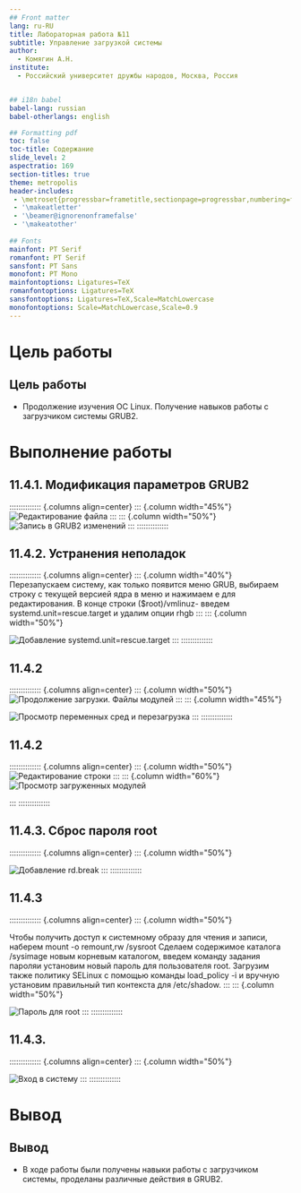 ```yaml
---
## Front matter
lang: ru-RU
title: Лабораторная работа №11
subtitle: Управление загрузкой системы
author:
  - Комягин А.Н.
institute:
  - Российский университет дружбы народов, Москва, Россия


## i18n babel
babel-lang: russian
babel-otherlangs: english

## Formatting pdf
toc: false
toc-title: Содержание
slide_level: 2
aspectratio: 169
section-titles: true
theme: metropolis
header-includes:
 - \metroset{progressbar=frametitle,sectionpage=progressbar,numbering=fraction}
 - '\makeatletter'
 - '\beamer@ignorenonframefalse'
 - '\makeatother'
 
## Fonts
mainfont: PT Serif
romanfont: PT Serif
sansfont: PT Sans
monofont: PT Mono
mainfontoptions: Ligatures=TeX
romanfontoptions: Ligatures=TeX
sansfontoptions: Ligatures=TeX,Scale=MatchLowercase
monofontoptions: Scale=MatchLowercase,Scale=0.9
---
```



# Цель работы

## Цель работы

 - Продолжение изучения ОС Linux. Получение навыков работы с загрузчиком системы GRUB2.

# Выполнение работы

## 11.4.1. Модификация параметров GRUB2
:::::::::::::: {.columns align=center}
::: {.column width="45%"}
![Редактирование файла](image/2.PNG)
:::
::: {.column width="50%"}
![Запись в GRUB2 изменений](image/1.PNG)
:::
::::::::::::::

## 11.4.2. Устранения неполадок
:::::::::::::: {.columns align=center}
::: {.column width="40%"}
Перезапускаем систему, как только появится меню GRUB, выбираем строку с текущей версией ядра в меню и нажимаем e для редактирования. В конце строки ($root)/vmlinuz-  введем systemd.unit=rescue.target
и удалим опции rhgb
:::
::: {.column width="50%"}

![Добавление systemd.unit=rescue.target](image/4.PNG)
:::
::::::::::::::



## 11.4.2
:::::::::::::: {.columns align=center}
::: {.column width="50%"}
![Продолжение загрузки. Файлы модулей](image/5.PNG)
:::
::: {.column width="45%"}

![Просмотр переменных сред и перезагрузка](image/6.PNG)
:::
::::::::::::::

## 11.4.2

:::::::::::::: {.columns align=center}
::: {.column width="50%"}
![Редактирование строки](image/7.PNG)
:::
::: {.column width="60%"}
![Просмотр загруженных модулей](image/8.PNG)

:::
::::::::::::::



## 11.4.3. Сброс пароля root
:::::::::::::: {.columns align=center}
::: {.column width="50%"}

![Добавление rd.break](image/9.PNG)
:::
::::::::::::::



## 11.4.3
:::::::::::::: {.columns align=center}
::: {.column width="50%"}

Чтобы получить доступ к системному образу для чтения и записи, наберем mount -o remount,rw /sysroot
Сделаем содержимое каталога /sysimage новым корневым каталогом, введем команду задания пароляи установим новый пароль для пользователя root. Загрузим также политику SELinux с помощью команды
load_policy -i и  вручную установим правильный тип контекста для /etc/shadow.
:::
::: {.column width="50%"}

![Пароль для root](image/10.PNG)
:::
::::::::::::::

## 11.4.3. 
:::::::::::::: {.columns align=center}
::: {.column width="50%"}

![Вход в систему](image/11.PNG)
:::
::::::::::::::

# Вывод

## Вывод

- В ходе работы были получены навыки работы с загрузчиком системы, проделаны различные действия в GRUB2.


